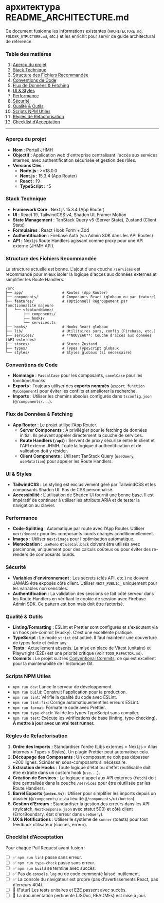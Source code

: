 # архитектура README_ARCHITECTURE.md

Ce document fusionne les informations existantes (`ARCHITECTURE.md`, `FOLDER_STRUCTURE.md`, etc.) et les enrichit pour servir de guide architectural de référence.

### Table des matières

1.  [Aperçu du projet](#aperçu-du-projet)
2.  [Stack Technique](#stack-technique)
3.  [Structure des Fichiers Recommandée](#structure-des-fichiers-recommandée)
4.  [Conventions de Code](#conventions-de-code)
5.  [Flux de Données & Fetching](#flux-de-données--fetching)
6.  [UI & Styles](#ui--styles)
7.  [Performance](#performance)
8.  [Sécurité](#sécurité)
9.  [Qualité & Outils](#qualité--outils)
10. [Scripts NPM Utiles](#scripts-npm-utiles)
11. [Règles de Refactorisation](#règles-de-refactorisation)
12. [Checklist d’Acceptation](#checklist-dacceptation)

---

### Aperçu du projet

- **Nom** : Portail JHMH
- **Objectif** : Application web d'entreprise centralisant l'accès aux services internes, avec authentification sécurisée et gestion des rôles.
- **Versions Clés** :
  - **Node.js** : >=18.0.0
  - **Next.js** : 15.3.4 (App Router)
  - **React** : 19
  - **TypeScript** : ^5

### Stack Technique

- **Framework Core** : Next.js 15.3.4 (App Router)
- **UI** : React 19, TailwindCSS v4, Shadcn UI, Framer Motion
- **State Management** : TanStack Query v5 (Server State), Zustand (Client State)
- **Formulaires** : React Hook Form + Zod
- **Authentification** : Firebase Auth (via Admin SDK dans les API Routes)
- **API** : Next.js Route Handlers agissant comme proxy pour une API externe (JHMH API).

### Structure des Fichiers Recommandée

La structure actuelle est bonne. L'ajout d'une couche `/services` est recommandé pour mieux isoler la logique d'accès aux données externes et simplifier les Route Handlers.

```
/src
├── app/                  # Routes (App Router)
├── components/           # Composants React (globaux ou par feature)
├── features/             # (Optionnel) Regroupement par fonctionnalité majeure
│   └── <featureName>/
│       ├── components/
│       ├── hooks/
│       └── services.ts
├── hooks/                # Hooks React globaux
├── lib/                  # Utilitaires purs, config (Firebase, etc.)
├── services/             # **NOUVEAU**: Couche d'accès aux données (API externes)
├── stores/               # Stores Zustand
├── types/                # Types TypeScript globaux
└── styles/               # Styles globaux (si nécessaire)
```

### Conventions de Code

- **Nommage** : `PascalCase` pour les composants, `camelCase` pour les fonctions/hooks.
- **Exports** : Toujours utiliser des **exports nommés** (`export function MyComponent`) pour éviter les conflits et améliorer la recherche.
- **Imports** : Utiliser les chemins absolus configurés dans `tsconfig.json` (`@/components/...`).

### Flux de Données & Fetching

- **App Router** : Le projet utilise l'App Router.
  - **Server Components** : À privilégier pour le fetching de données initial. Ils peuvent appeler directement la couche de services.
  - **Route Handlers (`/api`)** : Servent de proxy sécurisé entre le client et l'API externe JHMH. Toute la logique d'authentification et de validation doit y résider.
  - **Client Components** : Utilisent TanStack Query (`useQuery`, `useMutation`) pour appeler les Route Handlers.

### UI & Styles

- **TailwindCSS** : Le styling est exclusivement géré par TailwindCSS et les composants Shadcn UI. Pas de CSS personnalisé.
- **Accessibilité** : L'utilisation de Shadcn UI fournit une bonne base. Il est impératif de continuer à utiliser les attributs ARIA et de tester la navigation au clavier.

### Performance

- **Code-Splitting** : Automatique par route avec l'App Router. Utiliser `next/dynamic` pour les composants lourds chargés conditionnellement.
- **Images** : Utiliser `next/image` pour l'optimisation automatique.
- **Memoization** : `useMemo` et `useCallback` doivent être utilisés avec parcimonie, uniquement pour des calculs coûteux ou pour éviter des re-renders de composants lourds.

### Sécurité

- **Variables d'environnement** : Les secrets (clés API, etc.) ne doivent JAMAIS être exposés côté client. Utiliser `NEXT_PUBLIC_` uniquement pour les variables non sensibles.
- **Authentification** : La validation des sessions se fait côté serveur dans les Route Handlers en vérifiant le cookie de session avec Firebase Admin SDK. Ce pattern est bon mais doit être factorisé.

### Qualité & Outils

- **Linting/Formatting** : ESLint et Prettier sont configurés et s'exécutent via un hook pre-commit (Husky). C'est une excellente pratique.
- **TypeScript** : Le mode `strict` est activé. Il faut maintenir une couverture de types forte et éviter `any`.
- **Tests** : Actuellement absents. La mise en place de Vitest (unitaire) et Playwright (E2E) est une priorité critique (voir `TODO_REFACTOR.md`).
- **Commits** : Le projet suit les [Conventional Commits](https://www.conventionalcommits.org/), ce qui est excellent pour la maintenabilité de l'historique Git.

### Scripts NPM Utiles

- `npm run dev`: Lance le serveur de développement.
- `npm run build`: Construit l'application pour la production.
- `npm run lint`: Vérifie la qualité du code avec ESLint.
- `npm run lint:fix`: Corrige automatiquement les erreurs ESLint.
- `npm run format`: Formate le code avec Prettier.
- `npm run type-check`: Valide les types TypeScript sans compiler.
- `npm run test`: Exécute les vérifications de base (linting, type-checking). **À mettre à jour avec un vrai test runner.**

### Règles de Refactorisation

1.  **Ordre des Imports** : Standardiser l'ordre (Libs externes > Next.js > Alias internes > Types > Styles). Un plugin Prettier peut automatiser cela.
2.  **Découpage des Composants** : Un composant ne doit pas dépasser ~200 lignes. Scinder en sous-composants si nécessaire.
3.  **Extraction de Hooks** : Toute logique d'état ou d'effet réutilisable doit être extraite dans un custom hook (`use...`).
4.  **Création de Services** : La logique d'appel aux API externes (`fetch`) doit être centralisée dans la couche `/services` pour être réutilisée par les Route Handlers.
5.  **Barrel Exports (`index.ts`)** : Utiliser pour simplifier les imports depuis un dossier (`@/components/ui` au lieu de `@/components/ui/button`).
6.  **Gestion d'Erreurs** : Standardiser la gestion des erreurs dans les API (try/catch, `NextResponse.json` avec statut 500) et côté client (ErrorBoundary, état d'erreur dans `useQuery`).
7.  **UX & Notifications** : Utiliser le système de `sonner` (toasts) pour tout feedback utilisateur (succès, erreur).

### Checklist d’Acceptation

Pour chaque Pull Request avant fusion :

- [ ] ✅ `npm run lint` passe sans erreur.
- [ ] ✅ `npm run type-check` passe sans erreur.
- [ ] ✅ `npm run build` se termine avec succès.
- [ ] ✅ Pas de `console.log` ou de code commenté laissé inutilement.
- [ ] ✅ La console du navigateur est propre (pas d'avertissements React, pas d'erreurs 404).
- [ ] 🧪 (Futur) Les tests unitaires et E2E passent avec succès.
- [ ] 📖 La documentation pertinente (JSDoc, READMEs) est mise à jour.
